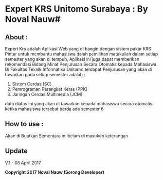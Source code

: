 # Expert KRS Unitomo Surabaya : By Noval Nauw#

 

## About : ##

Expert Krs adalah Aplikasi Web yang di bangin dengan sistem pakar KRS Pintar untuk membantu mahasiswa dalah pemilihan matakuliah
dalam setiap semester yang akan di tempuh, Aplikasi ini juga dapat memberikan rekomendasi Bidang Minat Penjurusan Secara Otomatis kepada Mahasiswa.
Di Fakultas Teknik Informatika Unitomo terdapat Penjurusan yang akan di tawarkan pada setiap semester adalah :
1. Sistem Cerdas (SC)
2. Pemrograman Perangkat Keras (PPK)
3. Jaringan Cerdas Multimedia (JCM)

data diatas ini yang akan di tawarkan kepada mahasiswa secara otomatis ketika mahasiswa tersebut berda ada semester 6

## How to use  : ##
Akan di Buatkan
Sementara ini belum di masukan keterangan

## Update ##
V.1 - 08 April 2017

**Copyright 2017 Noval Nauw (Sorong Developer)**
